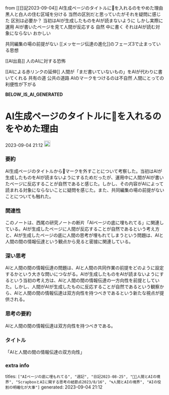 
from [[日記2023-09-04]]
AI生成ページのタイトルに🤖を入れるのをやめた理由
黒人と白人の住む区域を分ける
当然の区別だと思っていたがそれを疑問に感じた
区別は必要か？
当初はAIが生成したものをAIが読まないように
しかし実際に運用
AIが書いたページを見て人間が反応する
自然
中に書く
それはAIが読む対象にならない
おかしい

共同編集の場の前提がない
[[メッセージ伝達の進化]]のフェーズ3で止まっている思想

[[AI出島]]
人のAIに対する恐怖

[[AIによる赤リンクの延伸]]
人間が「まだ書いていないもの」をAIが代わりに書いてくれる
共有の道
公共の道路
AIのマークをつけるのは不自然
人間にとっての利便性が下がる


__BELOW_IS_AI_GENERATED__
# AI生成ページのタイトルに🤖を入れるのをやめた理由
 2023-09-04 21:12 <img src='https://scrapbox.io/api/pages/nishio/omni/icon' alt='omni.icon' height="19.5"/>
### 要約
AI生成ページのタイトルから🤖マークを外すことについて考察した。当初はAIが生成したものをAIが読まないようにするためだったが、運用中に人間がAIが書いたページに反応することが自然であると感じた。しかし、その内容がAIによって読まれる対象にならないことに疑問を感じた。また、共同編集の場の前提がないことについても触れた。

### 関連性
このノートは、西尾の研究ノートの断片「AIページの底に埋もれてる」に関連している。AIが生成したページに人間が反応することが自然であるという考え方と、AIが生成したページの底に人間の思考が埋もれてしまうという問題は、AIと人間の間の情報伝達という観点から見ると密接に関連している。

### 深い思考
AIと人間の間の情報伝達の問題は、AIと人間の共同作業の前提をどのように設定するかという大きな問いにつながる。AIが生成したものをAIが読まないようにするという当初の考え方は、AIと人間の間の情報伝達の一方向性を前提としていた。しかし、人間がAIが生成したものに反応することが自然であるという観察から、AIと人間の間の情報伝達は双方向性を持つべきであるという新たな視点が提供される。

### 思考の要約
AIと人間の間の情報伝達は双方向性を持つべきである。

### タイトル
「AIと人間の間の情報伝達の双方向性」

### extra info
titles: `["AIページの底に埋もれてる", "週記", "日記2023-08-25", "🤖🔁人間とAIの境界", "ScrapboxとAIに関する思考の結節点2023/8/16", "🌀人間とAIの境界", "AIの役割の明確化が大事"]`
generated: 2023-09-04 21:12